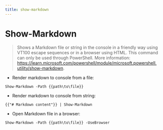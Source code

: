 ```yaml
---
title: show-markdown
---
```

# Show-Markdown

> Shows a Markdown file or string in the console in a friendly way using VT100 escape sequences or in a browser using HTML.
> This command can only be used through PowerShell.
> More information: <https://learn.microsoft.com/powershell/module/microsoft.powershell.utility/show-markdown>.

- Render markdown to console from a file:

`Show-Markdown -Path {{path\to\file}}`

- Render markdown to console from string:

`{{"# Markdown content"}} | Show-Markdown`

- Open Markdown file in a browser:

`Show-Markdown -Path {{path\to\file}} -UseBrowser`
